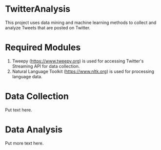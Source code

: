 # TwitterAnalysis
This project uses data mining and machine learning methods to collect and analyze Tweets that are posted on Twitter.

# Required Modules
1. Tweepy (https://www.tweepy.org) is used for accessing Twitter's Streaming API for data collection.
2. Natural Language Toolkit (https://www.nltk.org) is used for processing language data.

# Data Collection
Put text here.

# Data Analysis
Put more text here.